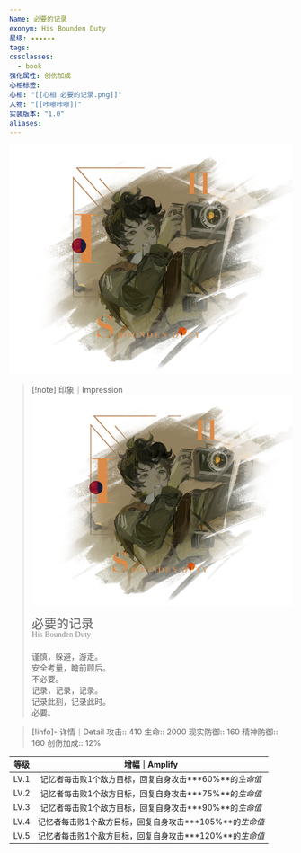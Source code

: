 ```yaml
---
Name: 必要的记录
exonym: His Bounden Duty
星级: ✦✦✦✦✦✦
tags: 
cssclasses:
  - book
强化属性: 创伤加成
心相标签: 
心相: "[[心相 必要的记录.png]]"
人物: "[[咔嚓咔嚓]]"
实装版本: "1.0"
aliases: 
---
```

![cover](assets/必要的记录｜His%20Bounden%20Duty.assets/心相%20必要的记录.png)

> [!note] 印象｜Impression
> ![心相 必要的记录|inlL|300](assets/必要的记录｜His%20Bounden%20Duty.assets/心相%20必要的记录.png)
> <p style="font-family: '家族宋', sans-serif; font-size: 22px; line-height: 0.75; text-indent: 0;">必要的记录<br><span style="font-family: serif; font-size: 14px; color: #888888;">His Bounden Duty</span></p>
> 
> 谨慎，躲避，游走。  
> 安全考量，瞻前顾后。  
> 不必要。  
> 记录，记录，记录。  
> 记录此刻，记录此时。  
> 必要。

> [!info]- 详情｜Detail
> 攻击:: 410
> 生命:: 2000
> 现实防御:: 160
> 精神防御:: 160
> 创伤加成:: 12%

| 等级 |                       增幅｜Amplify                       |
| :--: | :-------------------------------------------------------: |
| LV.1 | 记忆者每击败1个敌方目标，回复自身攻击**\*60%**的*生命值*  |
| LV.2 | 记忆者每击败1个敌方目标，回复自身攻击**\*75%**的*生命值*  |
| LV.3 | 记忆者每击败1个敌方目标，回复自身攻击**\*90%**的*生命值*  |
| LV.4 | 记忆者每击败1个敌方目标，回复自身攻击**\*105%**的*生命值* |
| LV.5 | 记忆者每击败1个敌方目标，回复自身攻击**\*120%**的*生命值* |
